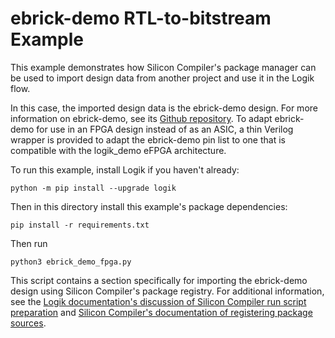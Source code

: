 # ebrick-demo RTL-to-bitstream Example

This example demonstrates how Silicon Compiler's package manager can be used to import design data from another project and use it in the Logik flow.

In this case, the imported design data is the ebrick-demo design.  For more information on ebrick-demo, see its [Github repository](https://github.com/zeroasiccorp/ebrick-demo).  To adapt ebrick-demo for use in an FPGA design instead of as an ASIC, a thin Verilog wrapper is provided to adapt the ebrick-demo pin list to one that is compatible with the logik_demo eFPGA architecture.

To run this example, install Logik if you haven't already:

```console
python -m pip install --upgrade logik
```

Then in this directory install this example's package dependencies:

```console
pip install -r requirements.txt
```

Then run

```
python3 ebrick_demo_fpga.py
```

This script contains a section specifically for importing the ebrick-demo design using Silicon Compiler's package registry.  For additional information, see the [Logik documentation's discussion of Silicon Compiler run script preparation](https://logik.readthedocs.io/en/latest/sc_preparation.html) and [Silicon Compiler's documentation of registering package sources](https://docs.siliconcompiler.com/en/stable/reference_manual/core_api.html#siliconcompiler.Chip.register_package_source).
